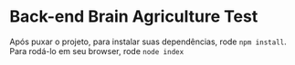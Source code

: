 # Back-end Brain Agriculture Test
Após puxar o projeto, para instalar suas dependências, rode `npm install`. Para rodá-lo em seu browser, rode `node index`
